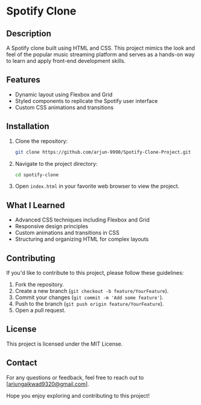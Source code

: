 # Spotify Clone

## Description
A Spotify clone built using HTML and CSS. This project mimics the look and feel of the popular music streaming platform and serves as a hands-on way to learn and apply front-end development skills.

## Features
- Dynamic layout using Flexbox and Grid
- Styled components to replicate the Spotify user interface
- Custom CSS animations and transitions

## Installation
1. Clone the repository:
    ```sh
    git clone https://github.com/arjun-9990/Spotify-Clone-Project.git
    ```
2. Navigate to the project directory:
    ```sh
    cd spotify-clone
    ```
3. Open `index.html` in your favorite web browser to view the project.

## What I Learned
- Advanced CSS techniques including Flexbox and Grid
- Responsive design principles
- Custom animations and transitions in CSS
- Structuring and organizing HTML for complex layouts

## Contributing
If you'd like to contribute to this project, please follow these guidelines:
1. Fork the repository.
2. Create a new branch (`git checkout -b feature/YourFeature`).
3. Commit your changes (`git commit -m 'Add some feature'`).
4. Push to the branch (`git push origin feature/YourFeature`).
5. Open a pull request.

## License
This project is licensed under the MIT License.

## Contact
For any questions or feedback, feel free to reach out to [arjungaikwad9320@gmail.com].

Hope you enjoy exploring and contributing to this project!
